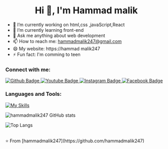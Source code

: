  <h1 align="center">Hi 👋, I'm Hammad malik</h1>

- 🔭 I’m currently working on html,css ,javaScript,React 
- 🌱 I’m currently learning front-end
- 💬 Ask me anything about web development
- 📫 How to reach me: hammadmalik247@gmail.com
- 😄 My website: https://hammad malik247
- ⚡ Fun fact: I'm comming to teen
  
### Connect with me:
<div id="badges">
  <a href="https://github.com/hammadmalik247">
    <img src="https://img.shields.io/badge/Github-white?style=for-the-badge&logo=Github&logoColor=black" alt="Github Badge"/>
  </a>
  <a href="https://www.youtube.com/channel/UCzvRaprYPhvAplMK36Gu0kw">
    <img src="https://img.shields.io/badge/YouTube-red?style=for-the-badge&logo=youtube&logoColor=white" alt="Youtube Badge"/>
  </a>
   <a href="https://www.instagram.com/hammadmalik7963">
    <img src="https://img.shields.io/badge/Instagram-purple?style=for-the-badge&logo=instagram&logoColor=white" alt="Instagram Badge"/>
  </a>
   <a href="https://fb.com/hammadmalik">
    <img src="https://img.shields.io/badge/Facebook-blue?style=for-the-badge&logo=facebook&logoColor=white" alt="Facebook Badge"/>
  </a>
</div>

### Languages and Tools:
[![My Skills](https://skillicons.dev/icons?i=flutter,dart,firebase,github,git,figma,xd&perline=5)](https://skillicons.dev)

![hammadmalik247 GitHub stats](https://github-readme-stats.vercel.app/api?username=hammadmalik247&show_icons=true&theme=dark)

![Top Langs](https://github-readme-stats.vercel.app/api/top-langs/?username=axiftaj&theme=dark)


<br>
⭐️ From [hammadmalik247](https://github.com/hammadmalik247)
